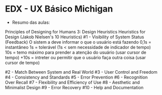 # EDX - UX Básico Michigan

- Resumo das aulas:

Principles of Designing for Humans
3: Design Heuristics 
Heuristics for Design (Jakob Nielsen's 10 Heuristics)
#1 - Visibility of System Status (Feedback)
      O sistem a deve informar o que o usuário está fazendo
      0,1s = instantâneo
      1s = tolerável (1s < sem necessidade de indicador de tempo)
      10s = temo máximo para prender a atenção do usuário (usar cursor de tempo)
      +10s = intreter ou permitir que o usuário faça outra coisa (usar cursor de tempo)
  
#2 - Match Between System and Real World
#3 - User Control and Freedom
#4 - Consistency and Standards
#5 - Error Prevention
#6 - Recognition Over Recall
#7 - Flexibility and Efficiency of Use
#8 - Aesthetic and Minimalist Design
#9 - Error Recovery
#10 - Help and Documentation
